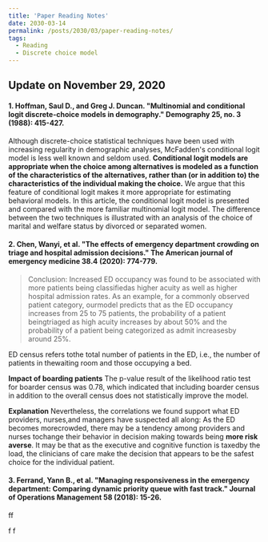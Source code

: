 ```yaml
---
title: 'Paper Reading Notes'
date: 2030-03-14
permalink: /posts/2030/03/paper-reading-notes/
tags:
  - Reading
  - Discrete choice model
---
```


## Update on November 29, 2020

#### 1. Hoffman, Saul D., and Greg J. Duncan. "Multinomial and conditional logit discrete-choice models in demography." Demography 25, no. 3 (1988): 415-427.


Although discrete-choice statistical techniques have been used with increasing regularity in demographic analyses, McFadden's conditional logit model is less well known and seldom used. **Conditional logit models are appropriate when the choice among alternatives is modeled as a function of the characteristics of the alternatives, rather than (or in addition to) the characteristics of the individual making the choice.** We argue that this feature of conditional logit makes it more appropriate for estimating behavioral models. In this article, the conditional logit model is presented and compared with the more familiar multinomial logit model. The difference between the two techniques is illustrated with an analysis of the choice of marital and welfare status by divorced or separated women.


#### 2. Chen, Wanyi, et al. "The effects of emergency department crowding on triage and hospital admission decisions." The American journal of emergency medicine 38.4 (2020): 774-779.

>Conclusion: Increased ED occupancy was found to be associated with more patients being classifiedas higher acuity as well as higher hospital admission rates. As an example, for a commonly observed patient category, ourmodel predicts that as the ED occupancy increases from 25 to 75 patients, the probability of a patient beingtriaged as high acuity increases by about 50% and the probability of a patient being categorized as admit increasesby around 25%.

ED census refers tothe total number of patients in the ED, i.e., the number of patients in thewaiting room and those occupying a bed.

**Impact of boarding patients** The p-value result of the likelihood ratio test for boarder census was 0.78, which indicated that including boarder census in addition to the overall census does not statistically improve the model.

**Explanation** Nevertheless, the correlations we found support what ED providers, nurses,and managers have suspected all along: As the ED becomes morecrowded, there may be a tendency among providers and nurses tochange their behavior in decision making towards being **more risk averse**. It may be that as the executive and cognitive function is taxedby the load, the clinicians of care make the decision that appears to be the safest choice for the individual patient.


#### 3. Ferrand, Yann B., et al. "Managing responsiveness in the emergency department: Comparing dynamic priority queue with fast track." Journal of Operations Management 58 (2018): 15-26.

ff


f
f
